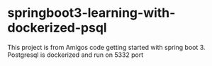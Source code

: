 # springboot3-learning-with-dockerized-psql
This project is from Amigos code getting started with spring boot 3. Postgresql is dockerized and run on 5332 port